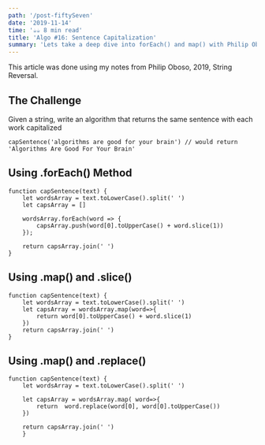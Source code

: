 ```yaml
---
path: '/post-fiftySeven'
date: '2019-11-14'
time: '☕️☕️ 8 min read'
title: 'Algo #16: Sentence Capitalization'
summary: 'Lets take a deep dive into forEach() and map() with Philip Oboso'
---
```


This article was done using my notes from Philip Oboso, 2019, String Reversal.

## The Challenge

Given a string, write an algorithm that returns the same sentence with each work capitalized

```
capSentence('algorithms are good for your brain') // would return 'Algorithms Are Good For Your Brain'
```

## Using .forEach() Method

```
function capSentence(text) {
    let wordsArray = text.toLowerCase().split(' ')
    let capsArray = []

    wordsArray.forEach(word => {
        capsArray.push(word[0].toUpperCase() + word.slice(1))
    });

    return capsArray.join(' ')
}
```

## Using .map() and .slice()

```
function capSentence(text) {
    let wordsArray = text.toLowerCase().split(' ')
    let capsArray = wordsArray.map(word=>{
        return word[0].toUpperCase() + word.slice(1)
    })
    return capsArray.join(' ')
}
```

## Using .map() and .replace()

```
function capSentence(text) {
    let wordsArray = text.toLowerCase().split(' ')

    let capsArray = wordsArray.map( word=>{
        return  word.replace(word[0], word[0].toUpperCase())
    })

    return capsArray.join(' ')
    }
```
